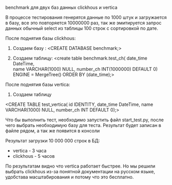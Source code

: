 benchmark для двух баз данных clickhous и vertica

В процессе тестирования генерятся данные по 1000 штук и загружается в базу, все это повторяется 10000000 раз, так же эмитируется запрос данных обычный select из таблицы 100 строк с сортировкой по дате.

После поднятия базы clickhous:
1) Создаем базу :
<CREATE DATABASE benchmark;>

2) Создаем таблицу:
<create table benchmark.test_ch(
        date_time      DateTime,        
        name     VARCHAR(1000) NULL,
        number_ch       INT(1000000) DEFAULT 0) 
ENGINE = MergeTree() 
ORDER BY (date_time);>

После поднятия базы vertica:

1) Создаем таблицу 

<CREATE TABLE test_vertica(
        id IDENTITY,
        date_time DateTime,
        name VARCHAR(1000) NULL,
        number_ch INT DEFAULT 0);>

Что бы выполнить тест, необходимо запустить файл start_test.py, после чего выбрать необходимую базу для теста.
Результат будет записан в файле рядом, а так же появится в консоли

Результат загрузки 10 000 000 строк в БД:

 - vertica - 3 часа
 - clickhous - 5 часов

По результатам видно что vertica работает быстрее. Но мы решили выбрать clickhous из-за понятной документации на русском языке, удобстава масштабирования и потому что это бесплатно.